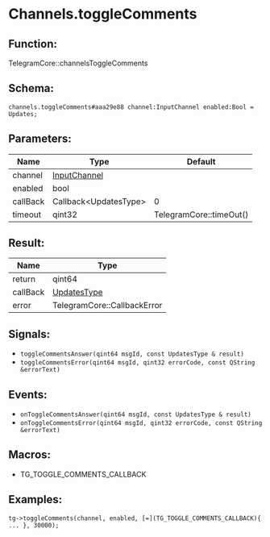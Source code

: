 # Channels.toggleComments

## Function:

TelegramCore::channelsToggleComments

## Schema:

`channels.toggleComments#aaa29e88 channel:InputChannel enabled:Bool = Updates;`
## Parameters:

|Name|Type|Default|
|----|----|-------|
|channel|[InputChannel](../../types/inputchannel.md)||
|enabled|bool||
|callBack|Callback<UpdatesType\>|0|
|timeout|qint32|TelegramCore::timeOut()|

## Result:

|Name|Type|
|----|----|
|return|qint64|
|callBack|[UpdatesType](../../types/updatestype.md)|
|error|TelegramCore::CallbackError|

## Signals:

* `toggleCommentsAnswer(qint64 msgId, const UpdatesType & result)`
* `toggleCommentsError(qint64 msgId, qint32 errorCode, const QString &errorText)`

## Events:

* `onToggleCommentsAnswer(qint64 msgId, const UpdatesType & result)`
* `onToggleCommentsError(qint64 msgId, qint32 errorCode, const QString &errorText)`

## Macros:

* TG_TOGGLE_COMMENTS_CALLBACK

## Examples:

`tg->toggleComments(channel, enabled, [=](TG_TOGGLE_COMMENTS_CALLBACK){
    ...
}, 30000);`
